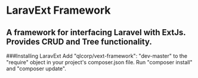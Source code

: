 LaravExt Framework
=============

A framework for interfacing Laravel with ExtJs. Provides CRUD and Tree functionality.
-------------

###Installing LaravExt
Add "qlcorp/vext-framework": "dev-master" to the "require" object in your project's composer.json file.
Run "composer install" and "composer update".


